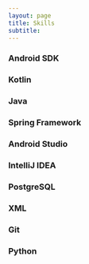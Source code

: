 ```yaml
---
layout: page
title: Skills
subtitle: 
---
```


### Android SDK
### Kotlin
### Java
### Spring Framework
### Android Studio
### IntelliJ IDEA
### PostgreSQL
### XML
### Git
### Python
